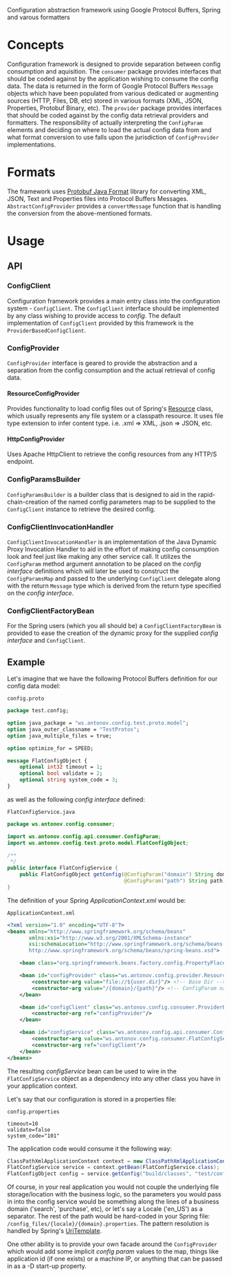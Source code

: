 Configuration abstraction framework using Google Protocol Buffers, Spring and varous formatters
# Concepts
Configuration framework is designed to provide separation between config consumption and aquisition. The `consumer` package provides interfaces that should be coded against by the application wishing to consume the config data.  The data is returned in the form of Google Protocol Buffers `Message` objects which have been populated from various dedicated or augmenting sources (HTTP, Files, DB, etc) stored in various formats (XML, JSON, Properties, Protobuf Binary, etc).  The `provider` package provides interfaces that should be coded against by the config data retrieval providers and formatters.  The responsibility of actually interpreting the `ConfigParam` elements and deciding on where to load the actual config data from and what format conversion to use falls upon the jurisdiction of `ConfigProvider` implementations.

# Formats
The framework uses [Protobuf Java Format](http://code.google.com/p/protobuf-java-format/) library for converting XML, JSON, Text and Properties files into Protocol Buffers Messages.  `AbstractConfigProvider` provides a `convertMessage` function that is handling the conversion from the above-mentioned formats.

# Usage
## API
### ConfigClient
Configuration framework provides a main entry class into the configuration system - `ConfigClient`. 
The `ConfigClient` interface should be implemented by any class wishing to provide access to _config_.
The default implementation of `ConfigClient` provided by this framework is the `ProviderBasedConfigClient`.

### ConfigProvider
`ConfigProvider` interface is geared to provide the abstraction and a separation from the config consumption and the actual retrieval of config data.

#### ResourceConfigProvider
Provides functionality to load config files out of Spring's [Resource](http://static.springsource.org/spring/docs/3.0.x/javadoc-api/org/springframework/core/io/Resource.html) class, which usually represents any file system or a classpath resource.  It uses file type extension to infer content type. i.e. .xml => XML, .json => JSON, etc.

#### HttpConfigProvider
Uses Apache HttpClient to retrieve the config resources from any HTTP/S endpoint.

### ConfigParamsBuilder
`ConfigParamsBuilder` is a builder class that is designed to aid in the rapid-chain-creation of the named config parameters map to be supplied to the `ConfigClient` instance to retrieve the desired config.

### ConfigClientInvocationHandler
`ConfigClientInvocationHandler` is an implementation of the Java Dynamic Proxy Invocation Handler to aid in the effort of making config consumption look and feel just like making any other service call.  It utilizes the `ConfigParam` method argument annotation to be placed on the _config interface_ definitions which will later be used to construct the `ConfigParamsMap` and passed to the underlying `ConfigClient` delegate along with the return `Message` type which is derived from the return type specified on the _config interface_.

### ConfigClientFactoryBean
For the Spring users (which you all should be) a `ConfigClientFactoryBean` is provided to ease the creation of the dynamic proxy for the supplied _config interface_ and `ConfigClient`.

## Example
Let's imagine that we have the following Protocol Buffers definition for our config data model:

`config.proto`

```proto
package test.config;

option java_package = "ws.antonov.config.test.proto.model";
option java_outer_classname = "TestProtos";
option java_multiple_files = true;

option optimize_for = SPEED;

message FlatConfigObject {
    optional int32 timeout = 1;
    optional bool validate = 2;
    optional string system_code = 3;
}
```
as well as the following _config interface_ defined:

`FlatConfigService.java`

```java
package ws.antonov.config.consumer;

import ws.antonov.config.api.consumer.ConfigParam;
import ws.antonov.config.test.proto.model.FlatConfigObject;

/**
 */
public interface FlatConfigService {
    public FlatConfigObject getConfig(@ConfigParam("domain") String domain,
                                      @ConfigParam("path") String path);
}
```

The definition of your Spring _ApplicationContext.xml_ would be:

`ApplicationContext.xml`

```xml
<?xml version="1.0" encoding="UTF-8"?>
<beans xmlns="http://www.springframework.org/schema/beans"
       xmlns:xsi="http://www.w3.org/2001/XMLSchema-instance"
       xsi:schemaLocation="http://www.springframework.org/schema/beans 
       http://www.springframework.org/schema/beans/spring-beans.xsd">

    <bean class="org.springframework.beans.factory.config.PropertyPlaceholderConfigurer"/>

    <bean id="configProvider" class="ws.antonov.config.provider.ResourceConfigProvider">
        <constructor-arg value="file://${user.dir}"/> <!-- Base Dir -->
        <constructor-arg value="/{domain}/{path}"/> <!-- ConfigParam name matching pattern -->
    </bean>

    <bean id="configClient" class="ws.antonov.config.consumer.ProviderBasedConfigClient">
        <constructor-arg ref="configProvider"/>
    </bean>

    <bean id="configService" class="ws.antonov.config.api.consumer.ConfigClientFactoryBean">
        <constructor-arg value="ws.antonov.config.consumer.FlatConfigService"/>
        <constructor-arg ref="configClient"/>
    </bean>
</beans>
```

The resulting _configService_ bean can be used to wire in the `FlatConfigService` object as a dependency into any other class you have in your application context.

Let's say that our configuration is stored in a properties file:

`config.properties`

```properties
timeout=10
validate=false
system_code="101"
```

The application code would consume it the following way:

```java
ClassPathXmlApplicationContext context = new ClassPathXmlApplicationContext("ApplicationContext.xml");
FlatConfigService service = context.getBean(FlatConfigService.class);
FlatConfigObject config = service.getConfig("build/classes", "test/config.properties");
```

Of course, in your real application you would not couple the underlying file storage/location with the business logic, so the parameters you would pass in into the config service would be something along the lines of a business domain ('search', 'purchase', etc), or let's say a Locale ('en_US') as a separator.  The rest of the path would be hard-coded in your Spring file: `/config_files/{locale}/{domain}.properties`.  The pattern resolution is handled by Spring's [UriTemplate](http://static.springsource.org/spring/docs/3.0.x/javadoc-api/org/springframework/web/util/UriTemplate.html).

One other ability is to provide your own facade around the `ConfigProvider` which would add some implicit _config param_ values to the map, things like application id (if one exists) or a machine IP, or anything that can be passed in as a -D start-up property.